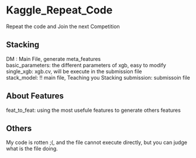 # Kaggle_Repeat_Code
Repeat the code and Join the next Competition


## Stacking

DM : Main File, generate meta_features    
basic_parameters: the different parameters of xgb, easy to modify     
single_xgb: xgb.cv, will be execute in the submission file   
stack_model: !! main file, Teaching you Stacking
submission: submissoin file     

## About Features
feat_to_feat: using the most usefule features to generate others features


## Others
My code is rotten ;(, and the file cannot execute directly, but you can judge what is the file doing. 
